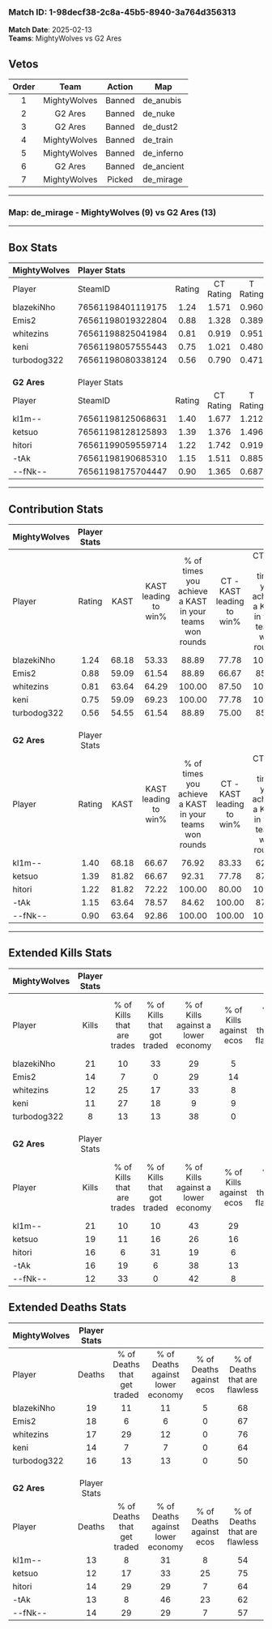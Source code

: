 ### Match ID: 1-98decf38-2c8a-45b5-8940-3a764d356313  
**Match Date**: 2025-02-13  
**Teams**: MightyWolves vs G2 Ares  

## Vetos  

| Order | Team | Action | Map |
| :---: | :--: | :----: | --- |
| 1 | MightyWolves | Banned | de_anubis |
| 2 | G2 Ares | Banned | de_nuke |
| 3 | G2 Ares | Banned | de_dust2 |
| 4 | MightyWolves | Banned | de_train |
| 5 | MightyWolves | Banned | de_inferno |
| 6 | G2 Ares | Banned | de_ancient |
| 7 | MightyWolves | Picked | de_mirage |

---  

### **Map**: de_mirage - MightyWolves (9) vs G2 Ares (13)  
---  

## Box Stats  

| **MightyWolves** | Player Stats      |        |           |          |       |       |       |         |        |      |     |
| :- | :- | :-: | :-: | :-: | :-: | :-: | :-: | :-: | :-: | :-: | :-: |
| Player           | SteamID           | Rating | CT Rating | T Rating | KAST  |  ADR  | Kills | Assists | Deaths | K/D  | HS% |
| blazekiNho       | 76561198401119175 |  1.24  |   1.571   |  0.960   | 68.18 | 94.5  |  21   |    4    |   19   | 1.11 | 61  |
| Emis2            | 76561198019322804 |  0.88  |   1.328   |  0.389   | 59.09 | 78.6  |  14   |    4    |   18   | 0.78 | 64  |
| whitezins        | 76561198825041984 |  0.81  |   0.919   |  0.951   | 63.64 | 65.2  |  12   |    4    |   17   | 0.71 | 66  |
| keni             | 76561198057555443 |  0.75  |   1.021   |  0.480   | 59.09 | 47.4  |  11   |    3    |   14   | 0.79 | 54  |
| turbodog322      | 76561198080338124 |  0.56  |   0.790   |  0.471   | 54.55 | 51.1  |   8   |    3    |   16   | 0.50 | 25  |
|                  |                   |        |           |          |       |       |       |         |        |      |     |
|                  |                   |        |           |          |       |       |       |         |        |      |     |
|                  |                   |        |           |          |       |       |       |         |        |      |     |
| **G2 Ares**      | Player Stats      |        |           |          |       |       |       |         |        |      |     |
| Player           | SteamID           | Rating | CT Rating | T Rating | KAST  |  ADR  | Kills | Assists | Deaths | K/D  | HS% |
| kl1m--           | 76561198125068631 |  1.40  |   1.677   |  1.212   | 68.18 | 100.2 |  21   |    2    |   13   | 1.62 | 47  |
| ketsuo           | 76561198128125893 |  1.39  |   1.376   |  1.496   | 81.82 | 84.3  |  19   |    2    |   12   | 1.58 | 68  |
| hitori           | 76561199059559714 |  1.22  |   1.742   |  0.919   | 81.82 | 78.0  |  16   |    5    |   14   | 1.14 | 62  |
| -tAk             | 76561198190685310 |  1.15  |   1.511   |  0.885   | 63.64 | 85.6  |  16   |    7    |   13   | 1.23 | 56  |
| --fNk--          | 76561198175704447 |  0.90  |   1.365   |  0.687   | 63.64 | 62.2  |  12   |    9    |   14   | 0.86 | 41  |
---  

## Contribution Stats  

| **MightyWolves** | Player Stats |       |                      |                                                        |                           |                                                             |                          |                                                            |
| :- | :-: | :-: | :-: | :-: | :-: | :-: | :-: | :-: |
| Player           |    Rating    | KAST  | KAST leading to win% | % of times you achieve a KAST in your teams won rounds | CT - KAST leading to win% | CT - % of times you achieve a KAST in your teams won rounds | T - KAST leading to win% | T - % of times you achieve a KAST in your teams won rounds |
| blazekiNho       |     1.24     | 68.18 |        53.33         |                         88.89                          |           77.78           |                           100.00                            |          16.67           |                           50.00                            |
| Emis2            |     0.88     | 59.09 |        61.54         |                         88.89                          |           66.67           |                            85.71                            |          50.00           |                           100.00                           |
| whitezins        |     0.81     | 63.64 |        64.29         |                         100.00                         |           87.50           |                           100.00                            |          33.33           |                           100.00                           |
| keni             |     0.75     | 59.09 |        69.23         |                         100.00                         |           77.78           |                           100.00                            |          50.00           |                           100.00                           |
| turbodog322      |     0.56     | 54.55 |        61.54         |                         88.89                          |           75.00           |                            85.71                            |          40.00           |                           100.00                           |
|                  |              |       |                      |                                                        |                           |                                                             |                          |                                                            |
|                  |              |       |                      |                                                        |                           |                                                             |                          |                                                            |
|                  |              |       |                      |                                                        |                           |                                                             |                          |                                                            |
| **G2 Ares**      | Player Stats |       |                      |                                                        |                           |                                                             |                          |                                                            |
| Player           |    Rating    | KAST  | KAST leading to win% | % of times you achieve a KAST in your teams won rounds | CT - KAST leading to win% | CT - % of times you achieve a KAST in your teams won rounds | T - KAST leading to win% | T - % of times you achieve a KAST in your teams won rounds |
| kl1m--           |     1.40     | 68.18 |        66.67         |                         76.92                          |           83.33           |                            62.50                            |          55.56           |                           100.00                           |
| ketsuo           |     1.39     | 81.82 |        66.67         |                         92.31                          |           77.78           |                            87.50                            |          55.56           |                           100.00                           |
| hitori           |     1.22     | 81.82 |        72.22         |                         100.00                         |           80.00           |                           100.00                            |          62.50           |                           100.00                           |
| -tAk             |     1.15     | 63.64 |        78.57         |                         84.62                          |          100.00           |                            87.50                            |          57.14           |                           80.00                            |
| --fNk--          |     0.90     | 63.64 |        92.86         |                         100.00                         |          100.00           |                           100.00                            |          83.33           |                           100.00                           |
---  

## Extended Kills Stats  

| **MightyWolves** | Player Stats |                            |                            |                                    |                         |                              |                                 |                                       |                    |           |
| :- | :-: | :-: | :-: | :-: | :-: | :-: | :-: | :-: | :-: | :-: |
| Player           |    Kills     | % of Kills that are trades | % of Kills that got traded | % of Kills against a lower economy | % of Kills against ecos | % of Kills that are flawless | % of Kills that are close duels | % of Kills that are assisted by flash | Pistol Round Kills | AWP Kills |
| blazekiNho       |      21      |             10             |             33             |                 29                 |            5            |              62              |               10                |                   5                   |         2          |     0     |
| Emis2            |      14      |             7              |             0              |                 29                 |           14            |              57              |                0                |                   7                   |         2          |     2     |
| whitezins        |      12      |             25             |             17             |                 33                 |            8            |              50              |                0                |                   8                   |         2          |     0     |
| keni             |      11      |             27             |             18             |                 9                  |            9            |              82              |                0                |                   0                   |         0          |     0     |
| turbodog322      |      8       |             13             |             13             |                 38                 |            0            |              50              |                0                |                   0                   |         1          |     0     |
|                  |              |                            |                            |                                    |                         |                              |                                 |                                       |                    |           |
|                  |              |                            |                            |                                    |                         |                              |                                 |                                       |                    |           |
|                  |              |                            |                            |                                    |                         |                              |                                 |                                       |                    |           |
| **G2 Ares**      | Player Stats |                            |                            |                                    |                         |                              |                                 |                                       |                    |           |
| Player           |    Kills     | % of Kills that are trades | % of Kills that got traded | % of Kills against a lower economy | % of Kills against ecos | % of Kills that are flawless | % of Kills that are close duels | % of Kills that are assisted by flash | Pistol Round Kills | AWP Kills |
| kl1m--           |      21      |             10             |             10             |                 43                 |           29            |              76              |                0                |                  10                   |         4          |     9     |
| ketsuo           |      19      |             11             |             16             |                 26                 |           16            |              63              |               11                |                   5                   |         0          |     0     |
| hitori           |      16      |             6              |             31             |                 19                 |            6            |              44              |               19                |                   0                   |         3          |     0     |
| -tAk             |      16      |             19             |             6              |                 38                 |           13            |              75              |               13                |                  31                   |         0          |     0     |
| --fNk--          |      12      |             33             |             0              |                 42                 |            8            |              67              |                0                |                   0                   |         1          |     0     |
## Extended Deaths Stats  

| **MightyWolves** | Player Stats |                             |                                   |                          |                               |                            |                           |               |
| :- | :-: | :-: | :-: | :-: | :-: | :-: | :-: | :-: |
| Player           |    Deaths    | % of Deaths that get traded | % of Deaths against lower economy | % of Deaths against ecos | % of Deaths that are flawless | % of Deaths that are close | % of Deaths while blinded | Deaths to AWP |
| blazekiNho       |      19      |             11              |                11                 |            5             |              68               |             11             |             5             |       3       |
| Emis2            |      18      |              6              |                 6                 |            0             |              67               |             0              |            17             |       2       |
| whitezins        |      17      |             29              |                12                 |            0             |              76               |             6              |             6             |       3       |
| keni             |      14      |              7              |                 7                 |            0             |              64               |             7              |            14             |       1       |
| turbodog322      |      16      |             13              |                13                 |            0             |              50               |             19             |             6             |       0       |
|                  |              |                             |                                   |                          |                               |                            |                           |               |
|                  |              |                             |                                   |                          |                               |                            |                           |               |
|                  |              |                             |                                   |                          |                               |                            |                           |               |
| **G2 Ares**      | Player Stats |                             |                                   |                          |                               |                            |                           |               |
| Player           |    Deaths    | % of Deaths that get traded | % of Deaths against lower economy | % of Deaths against ecos | % of Deaths that are flawless | % of Deaths that are close | % of Deaths while blinded | Deaths to AWP |
| kl1m--           |      13      |              8              |                31                 |            8             |              54               |             0              |            15             |       1       |
| ketsuo           |      12      |             17              |                33                 |            25            |              75               |             0              |             8             |       0       |
| hitori           |      14      |             29              |                29                 |            7             |              64               |             7              |             0             |       0       |
| -tAk             |      13      |              8              |                46                 |            23            |              62               |             0              |             0             |       0       |
| --fNk--          |      14      |             29              |                29                 |            7             |              57               |             7              |             0             |       1       |
